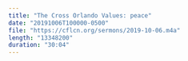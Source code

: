 ```yaml
---
title: "The Cross Orlando Values: peace"
date: "20191006T100000-0500"
file: "https://cflcn.org/sermons/2019-10-06.m4a"
length: "13348200"
duration: "30:04"
---
```

